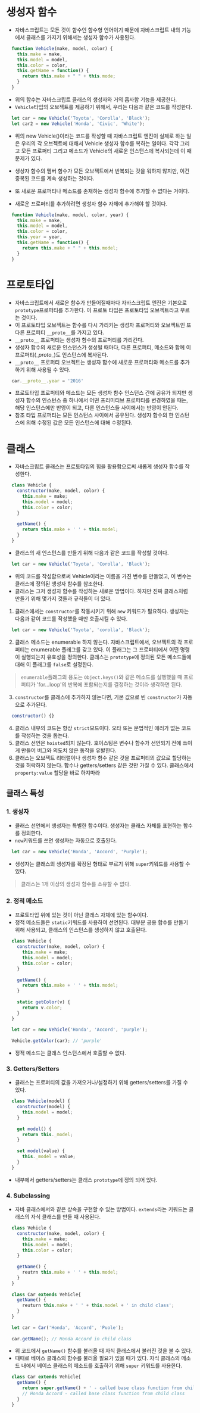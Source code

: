# 생성자 함수
- 자바스크립트는 모든 것이 함수인 함수형 언어이기 때문에 자바스크립트 내의 기능에서 클래스를 가지기 위해서는 생성자 함수가 사용된다.

```javascript
  function Vehicle(make, model, color) {
    this.make = make,
    this.model = model,
    this.color = color,
    this.getName = function() {
      return this.make + " " + this.mode;
    }
  }
```

- 위의 함수는 자바스크립트 클래스의 생성자와 거의 흡사함 기능을 제공한다. 
- `Vehicle`타입의 오브젝트를 제공하기 위해서, 우리는 다음과 같은 코드를 작성한다.

```javascript
  let car = new Vehicle('Toyota', 'Corolla', 'Black');
  let car2 = new Vehicle('Honda', 'Civic', 'White');
```

- 위의 new Vehicle()이라는 코드를 작성할 때 자바스크립트 엔진이 실제로 하는 일은 우리의 각 오브젝트에 대해서 Vehicle 생성자 함수를 복하는 일이다. 각각 그리고 모든 프로퍼티 그리고 메소드가 Vehicle의 새로운 인스턴스에 복사되는데 이 때 문제가 있다.
- 생상자 함수의 멤버 함수가 모든 오브젝트에서 반복되는 것을 워하지 않지만, 이건 중복된 코드를 계속 생성하는 것이다.
- 또 새로운 프로퍼티나 메소드를 존재하는 생성자 함수에 추가할 수 없다는 거이다.

- 새로운 프로퍼티를 추가하려면 생성자 함수 자체에 추가해야 할 것이다.
```javascript 
  function Vehicle(make, model, color, year) {
    this.make = make,
    this.model = model,
    this.color = color,
    this.year = year,
    this.getName = function() {
      return this.make + " " + this.model;
    }
  }
```

# 프로토타입
- 자바스크립트에서 새로운 함수가 만들어질때마다 자바스크립트 엔진은 기본으로 `prototype`프로퍼티를 추가한다. 이 프로토 타입은 프로토타입 오브젝트라고 부르는 것이다. 
- 이 프로토타입 오브젝트는 함수를 다시 가리키는 생성자 프로퍼티와 오브젝트인 또 다른 프로퍼티 `__proto__`를 가지고 있다.
- `__proto__` 프로퍼티는 생성자 함수의 프로퍼티를 가리킨다.
- 생성자 함수의 새로운 인스턴스가 생성될 때마다, 다른 프로퍼티, 메소드와 함께 이 프로퍼티(\__proto__)도 인스턴스에 복사된다.
- `__proto__` 프로퍼티 오브젝트는 생성자 함수에 새로운 프로퍼티와 메소드를 추가하기 위해 사용될 수 있다.
```javascript
  car.__proto__.year = '2016'
```

- 프로토타입 프로퍼티와 메소드는 모든 생성자 함수 인스턴스 간에 공유가 되지만 생성자 함수의 인스턴스 중 하나에서 어떤 프리미티브 프로퍼티를 변경하였을 때는, 해당 인스턴스에만 반영이 되고, 다른 인스턴스들 사이에서는 반영이 안된다.
- 참조 타입 프로퍼티는 모든 인스턴스 사이에서 공유된다. 생성자 함수의 한 인스턴스에 의해 수정된 값은 모든 인스턴스에 대해 수정된다.

# 클래스
- 자바스크립트 클래스는 프로토타입의 힘을 활용함으로써 새롭게 생성자 함수를 작성한다.
```javascript
  class Vehicle {
    constructor(make, model, color) {
      this.make = make;
      this.model = model;
      this.color = color;
    }
    
    getName() {
      return this.make + ' ' + this.model;
    }
  }
```
- 클래스의 새 인스턴스를 만들기 위해 다음과 같은 코드를 작성할 것이다.
```javascript
  let car = new Vehicle('Toyota', 'Corolla', 'Black');
```

- 위의 코드를 작성함으로써 Vehicle이라는 이름을 가진 변수를 만들었고, 이 변수는 클래스에 정의된 생성자 함수를 참조한다. 
- 클래스는 그저 생성자 함수를 작성하는 새로운 방법이다. 하지만 진짜 클래스처럼 만들기 위해 몇가지 것들과 규칙들이 더 있다.
1. 클래스에서는 `constructor`를 작동시키기 위해 `new` 키워드가 필요하다. 생성자는 다음과 같이 코드를 작성했을 때만 호출시킬 수 있다.
```javascript
  let car = new Vehicle('Toyota', 'corolla', 'Black');
```

2. 클래스 메소드는 enumerable 하지 않는다. 자바스크립트에서, 오브젝트의 각 프로퍼티는 enumerable 플래그를 갖고 있다. 이 플래그는 그 프로퍼티에서 어떤 명령이 실행되는지 유효성을 정의한다. 클래스는  `prototype`에 정의된 모든 메소드들에 대해 이 플래그를 `false`로 설정한다. 
> `enumerable`플래그의 용도는 `Object.keys()`와 같은 메소드를 실행했을 때 프로퍼티가 'for...loop'의 반복에 포함되는지를 결정하는 것이라 생각하면 된다.
3. `constructor`를 클래스에 추가하지 않는다면, 기본 값으로 빈 `constructor`가 자동으로 추가된다. 
```javascript
  constructor() {}
```
4. 클래스 내부의 코드는 항상 `strict`모드이다. 오타 또는 문법적인 에러가 없는 코드를 작성하는 것을 돕는다.
5. 클래스 선언은 `hoisted`되지 않는다. 호이스팅은 변수나 함수가 선언되기 전에 쓰이게 만들어 버그와 의도치 않은 동작을 유발한다.
6. 클래스는 오브젝트 리터럴이나 생성자 함수 같은 것을 프로퍼티의 값으로 할당하는 것을 허락하지 않는다. 함수나 getters/setters 같은 것만 가질 수 있다. 클래스에서 `property:value` 할당을 바로 하지마라

## 클래스 특성
### 1. 생성자 
- 클래스 선언에서 생성자는 특별한 함수이다. 생성자는 클래스 자체를 표현하는 함수를 정의한다.
- `new`키워드를 쓰면 생성자는 자동으로 호출된다.
```javascript
  let car = new Vehicle('Honda', 'Accord', 'Purple');
```
- 생성자는 클래스의 생성자를 확장된 형태로 부르기 위해 `super`키워드를 사용할 수 있다.
> 클래스는 1개 이상의 생성자 함수를 소유할 수 없다.

### 2. 정적 메소드
- 프로토타입 위에 있는 것이 아닌 클래스 자체에 있는 함수이다.
- 정적 메소드들은 `static`키워드를 사용하여 선언된다. 대부분 공용 함수를 만들기 위해 사용되고, 클래스의 인스턴스를 생성하지 않고 호출된다.
```javascript
  class Vehicle {
    constructor(make, model, color) {
      this.make = make;
      this.model = model;
      this.color = color;
    }
    
    getName() {
      return this.make + ' ' + this.model;
    }
    
    static getColor(v) {
      return v.color;
    }
  }
  
  let car = new Vehicle('Honda', 'Accord', 'purple');
  
  Vehicle.getColor(car); // 'purple'
```
- 정적 메소드는 클래스 인스턴스에서 호출할 수 없다.

### 3. Getters/Setters
- 클래스는 프로퍼티의 값을 가져오거나/설정하기 위해 getters/setters를 가질 수 있다.
```javascript
  class Vehicle(model) {
    constructor(model) {
      this.model = model;
    }
    
    get model() {
      return this._model;
    }
    
    set model(value) {
      this._model = value;
    }
  }
```
- 내부에서 getters/setters는 클래스 `prototype`에 정의 되어 있다.

### 4. Subclassing
- 자바 클래스에서와 같은 상속을 구현할 수 있는 방법이다. `extends`라는 키워드는 클래스의 자식 클래스를 만들 때 사용된다.
```javascript
  class Vehicle {
    constructor(make, model, color) {
      this.make = make;
      this.model = model;
      this.color = color;
    }
    
    getName() {
      reutrn this.make + ' ' + this.model;
    }
  }
  
  class Car extends Vehicle{
    getName() {
      reuturn this.make + ' ' + this.model + ' in child class';
    }
  }
  
  let car = Car('Honda', 'Accord', 'Puole');
  
  car.getName(); // Honda Accord in child class
```
- 위 코드에서 `getName()` 함수를 불러올 때 자식 클래스에서 불러진 것을 볼 수 있다.
- 때때로 베이스 클래스의 함수를 불러올 필요가 있을 때가 있다. 자식 클래스의 메소드 내에서 베이스 클래스의 메소드를 호출하기 위해 `super` 키워드를 사용한다.
```javascript
  class Car extends Vehicle{
    getName() {
      return super.getName() + ' - called base class function from child class.'
      // Honda Accord - called base class function from child class
    }
  }
```


